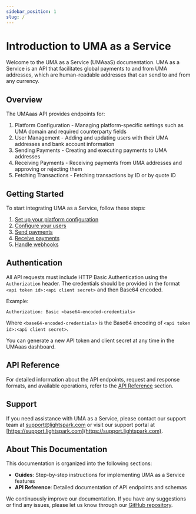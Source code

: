 ```yaml
---
sidebar_position: 1
slug: /
---
```


# Introduction to UMA as a Service

Welcome to the UMA as a Service (UMAaaS) documentation. UMA as a Service is an API that facilitates global payments to and from UMA addresses, which are human-readable addresses that can send to and from any currency.

## Overview

The UMAaas API provides endpoints for:

1. Platform Configuration - Managing platform-specific settings such as UMA domain and required counterparty fields
2. User Management - Adding and updating users with their UMA addresses and bank account information
3. Sending Payments - Creating and executing payments to UMA addresses
4. Receiving Payments - Receiving payments from UMA addresses and approving or rejecting them
5. Fetching Transactions - Fetching transactions by ID or by quote ID

## Getting Started

To start integrating UMA as a Service, follow these steps:

1. [Set up your platform configuration](/docs/platform-configuration)
2. [Configure your users](/docs/configuring-users)
3. [Send payments](/docs/sending-payments)
4. [Receive payments](/docs/receiving-payments)
5. [Handle webhooks](/docs/webhooks)

## Authentication

All API requests must include HTTP Basic Authentication using the `Authorization` header. The credentials should be provided in the format `<api token id>:<api client secret>` and then Base64 encoded.

Example:

```http
Authorization: Basic <base64-encoded-credentials>
```

Where `<base64-encoded-credentials>` is the Base64 encoding of `<api token id>:<api client secret>`.

You can generate a new API token and client secret at any time in the UMAaas dashboard.

## API Reference

For detailed information about the API endpoints, request and response formats, and available operations, refer to the [API Reference](/api) section.

## Support

If you need assistance with UMA as a Service, please contact our support team at [support@lightspark.com](mailto:support@lightspark.com) or visit our support portal at [https://support.lightspark.com](https://support.lightspark.com).

## About This Documentation

This documentation is organized into the following sections:

- **Guides**: Step-by-step instructions for implementing UMA as a Service features
- **API Reference**: Detailed documentation of API endpoints and schemas

We continuously improve our documentation. If you have any suggestions or find any issues, please let us know through our [GitHub repository](https://github.com/lightsparkdev/umaaas-api).
